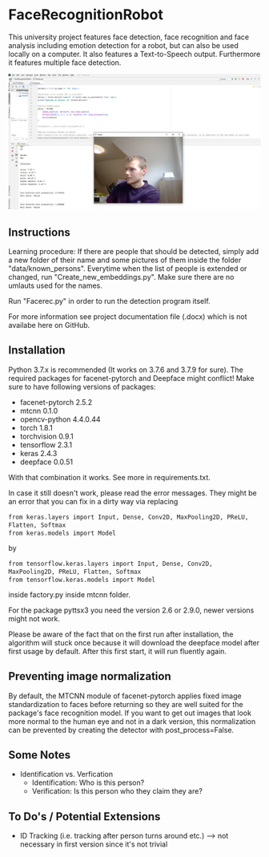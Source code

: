 # FaceRecognitionRobot 
This university project features face detection, face recognition and face analysis including emotion detection for a robot, but can also be used locally on a computer.
It also features a Text-to-Speech output. Furthermore it features multiple face detection.

![preview](information/preview.png)


## Instructions
Learning procedure: 
If there are people that should be detected, 
simply add a new folder of their name and some pictures of them inside the folder "data/known_persons".
Everytime when the list of people is extended or changed, 
run "Create_new_embeddings.py". 
Make sure there are no umlauts used for the names.

Run "Facerec.py" in order to run the detection program itself.

For more information see project documentation file (.docx) which is not availabe here on GitHub.

## Installation
Python 3.7.x is recommended (It works on 3.7.6 and 3.7.9 for sure). 
The required packages for facenet-pytorch and Deepface might conflict! Make sure to have following versions of packages:
- facenet-pytorch 2.5.2
- mtcnn 0.1.0
- opencv-python 4.4.0.44
- torch 1.8.1
- torchvision 0.9.1
- tensorflow 2.3.1
- keras 2.4.3
- deepface 0.0.51

With that combination it works. See more in requirements.txt.

In case it still doesn't work, please read the error messages. 
They might be an error that you can fix in a dirty way via replacing
```
from keras.layers import Input, Dense, Conv2D, MaxPooling2D, PReLU, Flatten, Softmax
from keras.models import Model
```
by
```
from tensorflow.keras.layers import Input, Dense, Conv2D, MaxPooling2D, PReLU, Flatten, Softmax
from tensorflow.keras.models import Model
```
inside factory.py inside mtcnn folder.

For the package pyttsx3 you need the version 2.6 or 2.9.0, newer versions might not work.

Please be aware of the fact that on the first run after installation, the algorithm will stuck once because it will download the deepface model after first usage by default.
After this first start, it will run fluently again.

## Preventing image normalization
By default, the MTCNN module of facenet-pytorch applies fixed image standardization to faces before returning so they are well suited for the package's face recognition model.
If you want to get out images that look more normal to the human eye and not in a dark version, this normalization can be prevented by creating the detector with post_process=False.


## Some Notes
- Identification vs. Verfication
    - Identification: Who is this person?
    - Verification: Is this person who they claim they are?


## To Do's / Potential Extensions
- ID Tracking (i.e. tracking after person turns around etc.) --> not necessary in first version since it's not trivial
